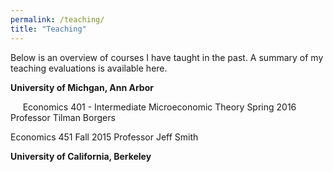 ```yaml
---
permalink: /teaching/
title: "Teaching"
---
```

Below is an overview of courses I have taught in the past. A summary of my teaching evaluations is available here.

**University of Michgan, Ann Arbor**

&nbsp;&nbsp;&nbsp;&nbsp;&nbsp;Economics 401 - Intermediate Microeconomic Theory
Spring 2016
Professor Tilman Borgers

Economics 451
Fall 2015
Professor Jeff Smith 

**University of California, Berkeley**


